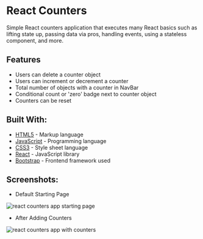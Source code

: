 # React Counters

Simple React counters application that executes many React basics such as lifting state up, passing data via pros, handling events, using a stateless component, and more. 

## Features

* Users can delete a counter object
* Users can increment or decrement a counter
* Total number of objects with a counter in NavBar
* Conditional count or 'zero' badge next to counter object
* Counters can be reset


## Built With:

* [HTML5](https://www.w3.org/TR/html5/) - Markup language
* [JavaScript](https://www.javascript.com/) - Programming language
* [CSS3](https://www.w3.org/TR/css-2018/) - Style sheet language
* [React](https://reactjs.org/) - JavaScript library
* [Bootstrap](https://getbootstrap.com/) - Frontend framework used 


## Screenshots:

* Default Starting Page

![react counters app starting page](https://user-images.githubusercontent.com/40550878/50067261-077dd800-0175-11e9-86ff-649a9cea2d11.PNG)

* After Adding Counters

![react counters app with counters](https://user-images.githubusercontent.com/40550878/50067258-064cab00-0175-11e9-990d-75d3940f15e2.PNG)
